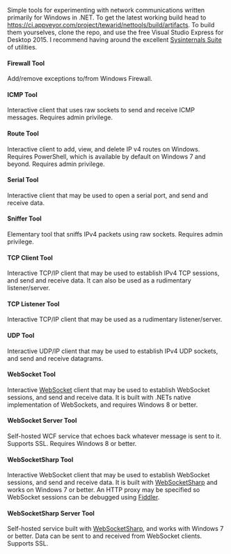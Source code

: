Simple tools for experimenting with network communications written primarily for Windows in .NET. To get the latest working build head to https://ci.appveyor.com/project/tewarid/nettools/build/artifacts. To build them yourselves, clone the repo, and use the free Visual Studio Express for Desktop 2015. I recommend having around the excellent [Sysinternals Suite](https://technet.microsoft.com/en-us/sysinternals/bb842062) of utilities.

#### Firewall Tool
Add/remove exceptions to/from Windows Firewall.

#### ICMP Tool
Interactive client that uses raw sockets to send and receive ICMP messages. Requires admin privilege.

#### Route Tool
Interactive client to add, view, and delete IP v4 routes on Windows. Requires PowerShell, which is available by default on Windows 7 and beyond. Requires admin privilege.

#### Serial Tool
Interactive client that may be used to open a serial port, and send and receive data.

#### Sniffer Tool
Elementary tool that sniffs IPv4 packets using raw sockets. Requires admin privilege.

#### TCP Client Tool
Interactive TCP/IP client that may be used to establish IPv4 TCP sessions, and send and receive data. It can also be used as a rudimentary listener/server.

#### TCP Listener Tool
Interactive TCP/IP client that may be used as a rudimentary listener/server.

#### UDP Tool
Interactive UDP/IP client that may be used to establish IPv4 UDP sockets, and send and receive datagrams.

#### WebSocket Tool
Interactive [WebSocket](https://msdn.microsoft.com/en-us/library/system.net.websockets.websocket.aspx) client that may be used to establish WebSocket sessions, and send and receive data. It is built with .NETs native implementation of WebSockets, and requires Windows 8 or better.

#### WebSocket Server Tool
Self-hosted WCF service that echoes back whatever message is sent to it. Supports SSL. Requires Windows 8 or better.

#### WebSocketSharp Tool
Interactive WebSocket client that may be used to establish WebSocket sessions, and send and receive data. It is built with [WebSocketSharp](https://github.com/sta/websocket-sharp) and works on Windows 7 or better. An HTTP proxy may be specified so WebSocket sessions can be debugged using [Fiddler](http://www.telerik.com/fiddler).

#### WebSocketSharp Server Tool
Self-hosted service built with [WebSocketSharp](https://github.com/sta/websocket-sharp), and works with Windows 7 or better. Data can be sent to and received from WebSocket clients. Supports SSL.
